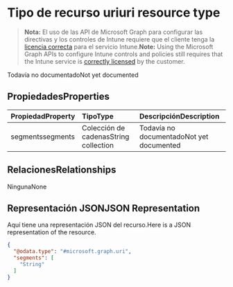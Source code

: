 # <a name="uri-resource-type"></a><span data-ttu-id="b4022-101">Tipo de recurso uri</span><span class="sxs-lookup"><span data-stu-id="b4022-101">uri resource type</span></span>

> <span data-ttu-id="b4022-102">**Nota:** El uso de las API de Microsoft Graph para configurar las directivas y los controles de Intune requiere que el cliente tenga la [licencia correcta](https://go.microsoft.com/fwlink/?linkid=839381) para el servicio Intune.</span><span class="sxs-lookup"><span data-stu-id="b4022-102">**Note:** Using the Microsoft Graph APIs to configure Intune controls and policies still requires that the Intune service is [correctly licensed](https://go.microsoft.com/fwlink/?linkid=839381) by the customer.</span></span>

<span data-ttu-id="b4022-103">Todavía no documentado</span><span class="sxs-lookup"><span data-stu-id="b4022-103">Not yet documented</span></span>
## <a name="properties"></a><span data-ttu-id="b4022-104">Propiedades</span><span class="sxs-lookup"><span data-stu-id="b4022-104">Properties</span></span>
|<span data-ttu-id="b4022-105">Propiedad</span><span class="sxs-lookup"><span data-stu-id="b4022-105">Property</span></span>|<span data-ttu-id="b4022-106">Tipo</span><span class="sxs-lookup"><span data-stu-id="b4022-106">Type</span></span>|<span data-ttu-id="b4022-107">Descripción</span><span class="sxs-lookup"><span data-stu-id="b4022-107">Description</span></span>|
|:---|:---|:---|
|<span data-ttu-id="b4022-108">segments</span><span class="sxs-lookup"><span data-stu-id="b4022-108">segments</span></span>|<span data-ttu-id="b4022-109">Colección de cadenas</span><span class="sxs-lookup"><span data-stu-id="b4022-109">String collection</span></span>|<span data-ttu-id="b4022-110">Todavía no documentado</span><span class="sxs-lookup"><span data-stu-id="b4022-110">Not yet documented</span></span>|

## <a name="relationships"></a><span data-ttu-id="b4022-111">Relaciones</span><span class="sxs-lookup"><span data-stu-id="b4022-111">Relationships</span></span>
<span data-ttu-id="b4022-112">Ninguna</span><span class="sxs-lookup"><span data-stu-id="b4022-112">None</span></span>
## <a name="json-representation"></a><span data-ttu-id="b4022-113">Representación JSON</span><span class="sxs-lookup"><span data-stu-id="b4022-113">JSON Representation</span></span>
<span data-ttu-id="b4022-114">Aquí tiene una representación JSON del recurso.</span><span class="sxs-lookup"><span data-stu-id="b4022-114">Here is a JSON representation of the resource.</span></span>
<!-- {
  "blockType": "resource",
  "keyProperty": "id",
  "@odata.type": "microsoft.graph.uri"
}
-->
``` json
{
  "@odata.type": "#microsoft.graph.uri",
  "segments": [
    "String"
  ]
}
```



